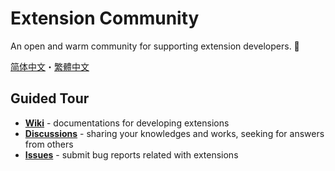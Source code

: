 # Extension Community

An open and warm community for supporting extension developers. 💖

[简体中文](README_zh-hans.md)・[繁體中文](README_zh-hant.md)

## Guided Tour

- **[Wiki](https://github.com/choice-form/extension-community/wiki)** - documentations for developing extensions
- **[Discussions](https://github.com/choice-form/extension-community/discussions)** - sharing your knowledges and works, seeking for answers from others
- **[Issues](https://github.com/choice-form/extension-community/issues)** - submit bug reports related with extensions
